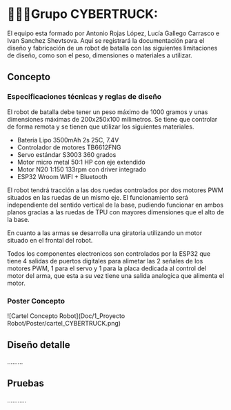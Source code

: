 <div style="text-align: justify;">

# 👨🏻‍🎓Grupo CYBERTRUCK:

</div>

El equipo esta formado por Antonio Rojas López, Lucía Gallego Carrasco e Ivan Sanchez Shevtsova.
Aquí se registrará la documentación para el diseño y fabricación de un robot de batalla con las siguientes limitaciones de diseño, como son el peso, dimensiones o materiales a utilizar.

## Concepto

### Especificaciones técnicas y reglas de diseño
El robot de batalla debe tener un peso máximo de 1000 gramos y unas dimensiones máximas de 200x250x100 milimetros. Se tiene que controlar de forma remota y se tienen que utilizar los siguientes materiales.

* Batería Lipo 3500mAh 2s 25C, 7.4V
* Controlador de motores TB6612FNG
* Servo estándar S3003 360 grados
* Motor micro metal 50:1 HP con eje extendido
* Motor N20 1:150 133rpm con driver integrado
* ESP32 Wroom WIFI + Bluetooth

El robot tendrá tracción a las dos ruedas controlados por dos motores PWM situados en las ruedas de un mismo eje. El funcionamiento será independiente del sentido vertical de la base, pudiendo funcionar en ambos planos gracias a las ruedas de TPU con mayores dimensiones que el alto de la base.

En cuanto a las armas se desarrolla una giratoria utilizando un motor situado en el frontal del robot.

Todos los componentes electronicos son controlados por la ESP32 que tiene 4 salidas de puertos digitales para alimetar las 2 señales de los motores PWM, 1 para el servo y 1 para la placa dedicada al control del motor del arma, que esta a su vez tiene una salida analogica que alimenta el motor.

### Poster Concepto

![Cartel Concepto Robot](Doc/1_Proyecto Robot/Poster/cartel_CYBERTRUCK.png)

## Diseño detalle

.........

## Pruebas

...........
